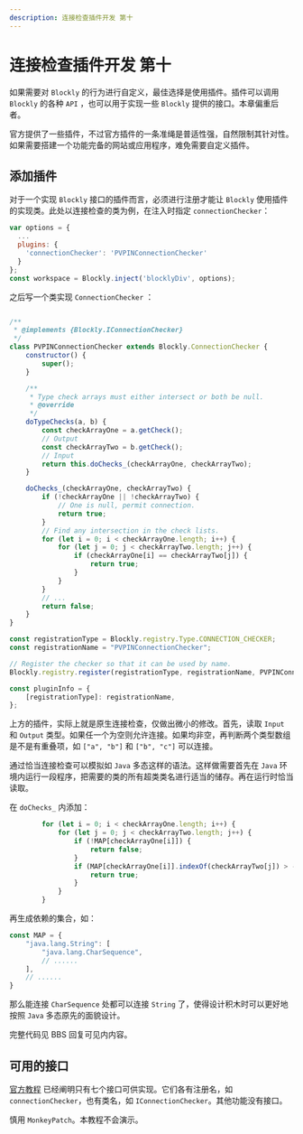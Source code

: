 ```yaml
---
description: 连接检查插件开发 第十
---
```


# 连接检查插件开发 第十

如果需要对 `Blockly` 的行为进行自定义，最佳选择是使用插件。插件可以调用 `Blockly` 的各种 `API` ，也可以用于实现一些 `Blockly` 提供的接口。本章偏重后者。

官方提供了一些插件，不过官方插件的一条准绳是普适性强，自然限制其针对性。如果需要搭建一个功能完备的网站或应用程序，难免需要自定义插件。

## 添加插件

对于一个实现 `Blockly` 接口的插件而言，必须进行注册才能让 `Blockly` 使用插件的实现类。此处以连接检查的类为例，在注入时指定 `connectionChecker`：

```javascript
var options = {
  ...
  plugins: {
    'connectionChecker': 'PVPINConnectionChecker'
  }
};
const workspace = Blockly.inject('blocklyDiv', options);
```

之后写一个类实现 `ConnectionChecker` ：

```javascript

/**
 * @implements {Blockly.IConnectionChecker}
 */
class PVPINConnectionChecker extends Blockly.ConnectionChecker {
    constructor() {
        super();
    }

    /**
     * Type check arrays must either intersect or both be null.
     * @override
     */
    doTypeChecks(a, b) {
        const checkArrayOne = a.getCheck();
        // Output
        const checkArrayTwo = b.getCheck();
        // Input
        return this.doChecks_(checkArrayOne, checkArrayTwo);
    }

    doChecks_(checkArrayOne, checkArrayTwo) {
        if (!checkArrayOne || !checkArrayTwo) {
            // One is null, permit connection.
            return true;
        }
        // Find any intersection in the check lists.
        for (let i = 0; i < checkArrayOne.length; i++) {
            for (let j = 0; j < checkArrayTwo.length; j++) {
                if (checkArrayOne[i] == checkArrayTwo[j]) {
                    return true;
                }
            }
        }
        // ...
        return false;
    }
}

const registrationType = Blockly.registry.Type.CONNECTION_CHECKER;
const registrationName = "PVPINConnectionChecker";

// Register the checker so that it can be used by name.
Blockly.registry.register(registrationType, registrationName, PVPINConnectionChecker);

const pluginInfo = {
    [registrationType]: registrationName,
};

```

上方的插件，实际上就是原生连接检查，仅做出微小的修改。首先，读取 `Input` 和 `Output` 类型。如果任一个为空则允许连接。如果均非空，再判断两个类型数组是不是有重叠项，如 `["a", "b"]` 和 `["b", "c"]` 可以连接。

通过恰当连接检查可以模拟如 `Java` 多态这样的语法。这样做需要首先在 `Java` 环境内运行一段程序，把需要的类的所有超类类名进行适当的储存。再在运行时恰当读取。

在 `doChecks_` 内添加：

```javascript
        for (let i = 0; i < checkArrayOne.length; i++) {
            for (let j = 0; j < checkArrayTwo.length; j++) {
                if (!MAP[checkArrayOne[i]]) {
                    return false;
                }
                if (MAP[checkArrayOne[i]].indexOf(checkArrayTwo[j]) > -1) {
                    return true;
                }
            }
        }
```

再生成依赖的集合，如：

```javascript
const MAP = {
    "java.lang.String": [
        "java.lang.CharSequence",
        // ......
    ],
    // ......
}
```

那么能连接 `CharSequence` 处都可以连接 `String` 了，使得设计积木时可以更好地按照  `Java` 多态原先的面貌设计。

完整代码见 BBS 回复可见内内容。

## 可用的接口

[官方教程](https://developers.google.cn/blockly/guides/plugins/using_blockly_apis) 已经阐明只有七个接口可供实现。它们各有注册名，如 `connectionChecker`，也有类名，如 `IConnectionChecker`。其他功能没有接口。

慎用 `MonkeyPatch`。本教程不会演示。
